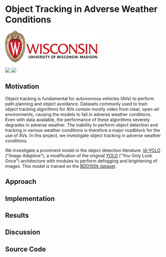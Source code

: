 # Object Tracking in Adverse Weather Conditions

<img src="Figures/University-of-Wisconsin-Madison-Logo.png" width="300" height="102">

<img src="Figures/Madison_Day.gif"> <img src="Figures/Madison_Night_Rain.gif">

## Motivation
Object tracking is fundamental for autonomous vehicles (AVs) to perform path planning and object avoidance. Datasets commonly used to train object tracking algorithms for AVs contain mostly video from clear, open-air environments, causing the models to fail in adverse weather conditions. Even with data available, the performance of these algorithms severely degrades in adverse weather. The inability to perform object detection and tracking in various weather conditions is therefore a major roadblock for the use of AVs. In this project, we investigate object tracking in adverse weather conditions. 

We investigate a prominent model in the object detection literature: [IA-YOLO](https://arxiv.org/abs/2112.08088) ("Image Adaptive"), a modification of the original [YOLO](https://pjreddie.com/darknet/yolo/) ("You Only Look Once") architecture with modules to perform defogging and brightening of images. This model is trained on the [BDD100k dataset](https://www.bdd100k.com/). 

## Approach

## Implementation

## Results

## Discussion

## Source Code
